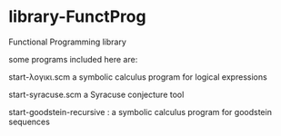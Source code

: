 # library-FunctProg
Functional Programming library

some programs included here are:

start-λογικι.scm a symbolic calculus program for logical expressions

start-syracuse.scm a Syracuse conjecture tool

start-goodstein-recursive : a symbolic calculus program for goodstein sequences
